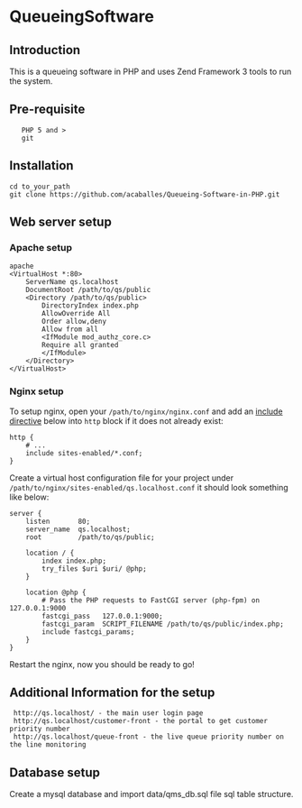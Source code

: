# QueueingSoftware

## Introduction

This is a queueing software in PHP and uses Zend Framework 3 tools to run the system.

## Pre-requisite
```
   PHP 5 and >
   git
   ```

## Installation
``` 
cd to_your_path
git clone https://github.com/acaballes/Queueing-Software-in-PHP.git
```

## Web server setup

### Apache setup

```
apache
<VirtualHost *:80>
    ServerName qs.localhost
    DocumentRoot /path/to/qs/public
    <Directory /path/to/qs/public>
        DirectoryIndex index.php
        AllowOverride All
        Order allow,deny
        Allow from all
        <IfModule mod_authz_core.c>
        Require all granted
        </IfModule>
    </Directory>
</VirtualHost>
```

### Nginx setup

To setup nginx, open your `/path/to/nginx/nginx.conf` and add an
[include directive](http://nginx.org/en/docs/ngx_core_module.html#include) below
into `http` block if it does not already exist:

```nginx
http {
    # ...
    include sites-enabled/*.conf;
}
```


Create a virtual host configuration file for your project under `/path/to/nginx/sites-enabled/qs.localhost.conf`
it should look something like below:

```nginx
server {
    listen       80;
    server_name  qs.localhost;
    root         /path/to/qs/public;

    location / {
        index index.php;
        try_files $uri $uri/ @php;
    }

    location @php {
        # Pass the PHP requests to FastCGI server (php-fpm) on 127.0.0.1:9000
        fastcgi_pass   127.0.0.1:9000;
        fastcgi_param  SCRIPT_FILENAME /path/to/qs/public/index.php;
        include fastcgi_params;
    }
}
```

Restart the nginx, now you should be ready to go!

## Additional Information for the setup
``` 
 http://qs.localhost/ - the main user login page
 http://qs.localhost/customer-front - the portal to get customer priority number
 http://qs.localhost/queue-front - the live queue priority number on the line monitoring
```

## Database setup
Create a mysql database and import data/qms_db.sql file sql table structure.

